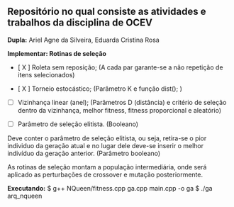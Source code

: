 ## Repositório no qual consiste as atividades e trabalhos da disciplina de OCEV

**Dupla:**
    Ariel Agne da Silveira,
    Eduarda Cristina Rosa

**Implementar: Rotinas de seleção**
   
- [ X ] Roleta sem reposição; (A cada par garante-se a não repetição de itens selecionados)

- [ X ] Torneio estocástico; (Parâmetro K e função dist(); )

- [ ] Vizinhança linear (anel); (Parâmetros D (distância) e critério de seleção dentro da vizinhança, melhor fitness, fitness proporcional e aleatório)

- [ ] Parâmetro de seleção elitista. (Booleano)

Deve conter o parâmetro de seleção elitista, ou seja, retira-se o pior individuo da geração atual e no lugar dele deve-se inserir o melhor indivíduo da geração anterior. (Parâmetro booleano)

As rotinas de seleção montam a população intermediária, onde será aplicado as perturbações de crossover e mutação posteriormente.

**Executando:**
$ g++ NQueen/fitness.cpp ga.cpp main.cpp -o ga
$ ./ga arq_nqueen